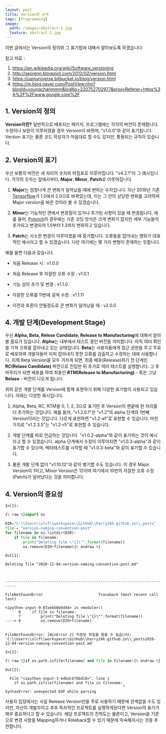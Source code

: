 ```yaml
---
layout: post
title: Version의 규칙
tags: [Programming]
image:
  path: /images/abstract-1.jpg
  feature: abstract-1.jpg
---
```


이번 글에서는 Version의 정의와 그 표기법에 대해서 알아보도록 하겠습니다.

참고 자료 :
1. https://en.wikipedia.org/wiki/Software_versioning
2. http://seorenn.blogspot.com/2012/02/version.html
3. https://usinuniverse.bitbucket.io/blog/version.html
4. https://m.blog.naver.com/PostView.nhn?blogId=youngchanmmm&logNo=220752702977&proxyReferer=https%3A%2F%2Fwww.google.com%2F

## 1. Version의 정의

**Version이란?** 일반적으로 배포되는 패키지, 프로그램에는 각각의 버전이 존재합니다. 수정이나 보완이 이루어졌을 경우 Version이 바뀌며, "v1.0.0"와 같이 표기됩니다. Version 표기는 물론 코드 작성자가 마음대로 할 수도 있지만, 통용되는 규칙이 있습니다.

## 2. Version의 표기

우선 보통의 버전은 세 자리의 숫자와 마침표로 이루어집니다. "v4.2.1"이 그 예시입니다. 각각의 숫자는 앞에서부터, **Major**, **Minor**, **Patch**로 이루어집니다. 

1) **Major**는 엄청나게 큰 변화가 일어났을 때에 변하는 수치입니다. 지난 2019년 기존 [Tensorflow](https://www.tensorflow.org/?hl=ko)가 1.0에서 2.0으로 바뀌었는데, 이는 그 안의 상당한 변화를 고려하여 Major version을 바꾼 것이라 볼 수 있겠습니다.

2) **Minor**는 기능적인 면에서 변경점이 있거나 추가된 사항이 있을 때 변경됩니다. 예를 들어, [Pytorch](https://pytorch.org/)의 경우에는 기존 코딩 방식은 크게 변화가 없지만 세부 기능들이 추가되고 변경되어 1.0부터 1.3까지 변화하고 있습니다.

3) **Patch**는 사소한 변경이 이루어졌을 때 증가합니다. 오류들을 잡아내는 행위가 대표적인 예시라고 할 수 있겠습니다. 다만 여기에는 몇 가지 변형이 존재하는 듯합니다.

예를 들면 다음과 같습니다.
* 처음 Release 시 : v1.0.0

* 처음 Release 후 자잘한 오류 수정 : v1.0.1

* 기능 상의 추가 및 변경 : v1.1.0

* 자잘한 오류를 11번에 걸쳐 수정 : v1.1.11

* 이전과 호환이 안될정도로 큰 변화가 일어났을 때 : v2.0.0

## 4. 개발 단계(Development Stage)

우선 **Alpha, Beta, Relese Candidate, Release to Manufacturing**에 대해서 알아볼 필요가 있습니다. **Alpha**는 내부에서 테스트 중인 버전을 의미합니다. 아직 여러 확인을 거쳐 오류를 잡아내고 있는 상태입니다. **Beta**는 사용자들에게 접근 권한을 주고 무료로 배포하여 개발자들이 미처 잡아내지 못한 오류를 검출하고 수정하는 데에 사용합니다. 이제 Beta Version을 모두 거치게 되면, 최종 배포(Release)하기 전 단계인 **RC(Relase Candidate)** 버전으로 진입한 뒤 추가로 여러 테스트를 실행합니다. 그 후 마무리가 되면 배포를 하여 최종인 **RTM(Release to Manufacturing)** - 혹은 그냥 **Relase** - 버전이 나오게 됩니다.

위와 같은 개발 단계를 Version에 함께 표현하기 위해 다양한 표기법이 사용되고 있습니다. 아래는 다양한 예시입니다.

1) Alpha, Beta, RC, RTM을 0, 1, 2, 3으로 표기한 후 Version의 맨끝에 한 자리를 더 추가하는 것입니다. 예를 들어, "v1.2.0.1"은 "v1.2"의 alpha 단계의 1번째 Version이라는 것입니다. 다르게 표현하면 "v1.2-a1"로 표현할 수 있습니다. 마찬가지로 "v1.2.3.5"는 "v1.2-r5"로 표현할 수 있습니다.

2) 개발 단계를 따로 언급하는 것입니다. "v1.0.2-alpha"와 같이 표기하는 것이 예시라고 할 수 있겠습니다. alpha 단계에서 수정이 이루어지면 "v1.0.3-alpha"과 같이 표기할 수 있으며, 베타테스트를 시작할 때 "v1.0.3-beta"와 같이 표기할 수 있습니다.

3) 물론 개발 단계 없이 "v1.10.12"과 같이 병기할 수도 있습니다. 이 경우 Major Version이 1이고, Minor Version은 12이며 여기에서 10번의 자잘한 오류 수정(Patch)가 일어났다는 것을 의미합니다.

## 4. Version의 중요성

`In[1]:`
```python
{% raw %}import os

DIR="C:\\Users\\slcf\\workspace\\GitHub\\harry24k.github.io\\_posts"
file = "version-naming-convention-post"
for filename in os.listdir(DIR):
    if file in filename:
        print("Deleting file \"{}\"".format(filename))
        os.remove(DIR+filename){% endraw %}
```
`Out[1]:`

    Deleting file "2020-12-04-version-naming-convention-post.md"
    


    ---------------------------------------------------------------------------

    FileNotFoundError                         Traceback (most recent call last)

    <ipython-input-9-07aebb0d4d48> in <module>()
          6     if file in filename:
          7         print("Deleting file \"{}\"".format(filename))
    ----> 8         os.remove(DIR+filename)
    

    FileNotFoundError: [WinError 2] 지정된 파일을 찾을 수 없습니다: 'C:\\Users\\slcf\\workspace\\GitHub\\harry24k.github.io\\_posts2020-12-04-version-naming-convention-post.md'


`In[2]:`
```python
{% raw %}if os.path.isfile(filename) and file in filename:{% endraw %}
```
`Out[2]:`


      File "<ipython-input-3-edbdc678bd18>", line 1
        if os.path.isfile(filename) and file in filename:
                                                         ^
    SyntaxError: unexpected EOF while parsing
    


사용자 입장에서는 사실 Release Version만을 주로 사용하기 때문에 관계없을 수도 있지만, 자신이 개발자이고 추후 독자적인 프로젝트를 실행하게된다면 Version의 표기가 매우 중요하다고 할 수 있습니다. 해당 프로젝트의 진척도는 물론이고, Version을 기준으로 변경 사항을 Mapping하거나 Roleback할 수 있기 때문에 익숙해지시는 것을 추천합니다.
